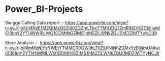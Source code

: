 # Power_BI-Projects

Swiggy Calling Data report :- https://app.powerbi.com/view?r=eyJrIjoiNjI4NzE1M2QtMzQ5Zi00ZGZmLTkxYTMtODQ1ZmRjN2Y4ZDIzIiwidCI6ImY2YTI4NWRlLWQ1ODMtNGZlMS1hM2ZiLWNkZGU0MDZiMTYyNCJ9

Store Analysis :- https://app.powerbi.com/view?r=eyJrIjoiMmMzNjYzYWEtYTI4MC00OWJhLTliZjUtNjNhZGMxYzBjNmU4IiwidCI6ImY2YTI4NWRlLWQ1ODMtNGZlMS1hM2ZiLWNkZGU0MDZiMTYyNCJ9


